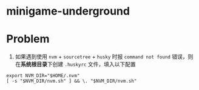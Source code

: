 # minigame-underground

# Problem

1. 如果遇到使用 `nvm` + `sourcetree` + `husky` 时报 `command not found` 错误，则在**系统根目录**下创建 `.huskyrc` 文件，填入以下配置
```
export NVM_DIR="$HOME/.nvm"
[ -s "$NVM_DIR/nvm.sh" ] && \. "$NVM_DIR/nvm.sh"
```
